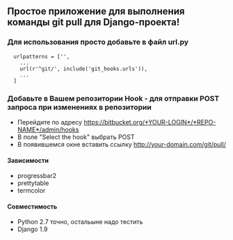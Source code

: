 ## Простое приложение для выполнения команды git pull для Django-проекта!

### Для использования просто добавьте в файл url.py
  ```
    urlpatterns = ['',
      ...
      url(r'^git/', include('git_hooks.urls')),
      ...
    ]
  ```
### Добавьте в Вашем репозитории Hook - для отправки POST запроса при изменениях в репозитории 
  
  * Перейдите по адресу https://bitbucket.org/*YOUR-LOGIN*/*REPO-NAME*/admin/hooks
  * В поле "Select the hook" выбрать POST
  * В появившемся окне вставить ссылку http://your-domain.com/git/pull/
   
#### Зависимости
  * progressbar2
  * prettytable
  * termcolor

#### Совместимость
  * Python 2.7 точно, остальыне надо тестить
  * Django 1.9
